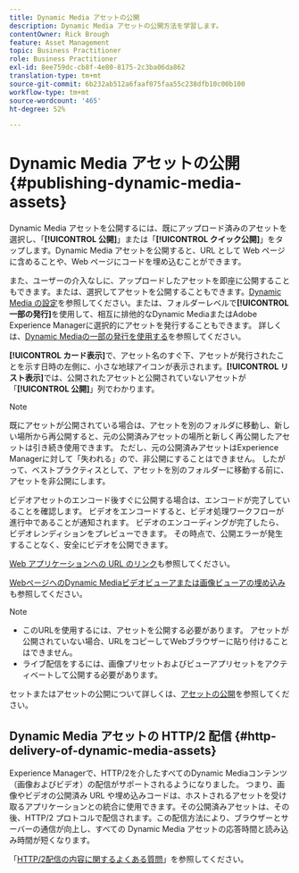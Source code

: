 ```yaml
---
title: Dynamic Media アセットの公開
description: Dynamic Media アセットの公開方法を学習します。
contentOwner: Rick Brough
feature: Asset Management
topic: Business Practitioner
role: Business Practitioner
exl-id: 8ee759dc-cb8f-4e80-8175-2c3ba06da862
translation-type: tm+mt
source-git-commit: 6b232ab512a6faaf075faa55c238dfb10c00b100
workflow-type: tm+mt
source-wordcount: '465'
ht-degree: 52%

---
```


# Dynamic Media アセットの公開 {#publishing-dynamic-media-assets}

Dynamic Media アセットを公開するには、既にアップロード済みのアセットを選択し、「**[!UICONTROL 公開]**」または「**[!UICONTROL クイック公開]**」をタップします。Dynamic Media アセットを公開すると、URL として Web ページに含めることや、Web ページにコードを埋め込むことができます。

また、ユーザーの介入なしに、アップロードしたアセットを即座に公開することもできます。または、選択してアセットを公開することもできます。[Dynamic Media の設定](config-dm.md)を参照してください。または、フォルダーレベルで&#x200B;**[!UICONTROL 一部の発行]**&#x200B;を使用して、相互に排他的なDynamic MediaまたはAdobe Experience Managerに選択的にアセットを発行することもできます。 詳しくは、[Dynamic Mediaの一部の発行を使用する](/help/assets/dynamic-media/selective-publishing.md)を参照してください。

**[!UICONTROL カード表示]**&#x200B;で、アセット名のすぐ下、アセットが発行されたことを示す日時の左側に、小さな地球アイコンが表示されます。**[!UICONTROL リスト表示]**&#x200B;では、公開されたアセットと公開されていないアセットが「**[!UICONTROL 公開]**」列でわかります。

>[!NOTE]
>
>既にアセットが公開されている場合は、アセットを別のフォルダに移動し、新しい場所から再公開すると、元の公開済みアセットの場所と新しく再公開したアセットは引き続き使用できます。 ただし、元の公開済みアセットはExperience Managerに対して「失われる」ので、非公開にすることはできません。 したがって、ベストプラクティスとして、アセットを別のフォルダーに移動する前に、アセットを非公開にします。

ビデオアセットのエンコード後すぐに公開する場合は、エンコードが完了していることを確認します。 ビデオをエンコードすると、ビデオ処理ワークフローが進行中であることが通知されます。 ビデオのエンコーディングが完了したら、ビデオレンディションをプレビューできます。 その時点で、公開エラーが発生することなく、安全にビデオを公開できます。

[Web アプリケーションへの URL のリンク](linking-urls-to-yourwebapplication.md)も参照してください。

[WebページへのDynamic Mediaビデオビューアまたは画像ビューアの埋め込み](embed-code.md)も参照してください。

>[!NOTE]
>
>* このURLを使用するには、アセットを公開する必要があります。 アセットが公開されていない場合、URLをコピーしてWebブラウザーに貼り付けることはできません。
>* ライブ配信をするには、画像プリセットおよびビューアプリセットをアクティベートして公開する必要があります。

>



セットまたはアセットの公開について詳しくは、[アセットの公開](/help/assets/manage-digital-assets.md)を参照してください。

## Dynamic Media アセットの HTTP/2 配信 {#http-delivery-of-dynamic-media-assets}

Experience Managerで、HTTP/2を介したすべてのDynamic Mediaコンテンツ（画像およびビデオ）の配信がサポートされるようになりました。 つまり、画像やビデオの公開済み URL や埋め込みコードは、ホストされるアセットを受け取るアプリケーションとの統合に使用できます。その公開済みアセットは、その後、HTTP/2 プロトコルで配信されます。この配信方法により、ブラウザーとサーバーの通信が向上し、すべての Dynamic Media アセットの応答時間と読み込み時間が短くなります。

「[HTTP/2配信の内容に関するよくある質問](/help/assets/dynamic-media/http2faq.md)」を参照してください。

<!--this md file used to reside under sites-administering-->
